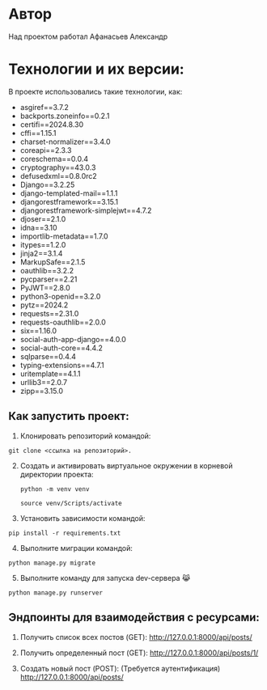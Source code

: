 # Автор
Над проектом работал Афанасьев Александр
# Технологии и их версии:
В проекте использовались такие технологии, как:
- asgiref==3.7.2
- backports.zoneinfo==0.2.1
- certifi==2024.8.30
- cffi==1.15.1
- charset-normalizer==3.4.0
- coreapi==2.3.3
- coreschema==0.0.4
- cryptography==43.0.3
- defusedxml==0.8.0rc2
- Django==3.2.25
- django-templated-mail==1.1.1
- djangorestframework==3.15.1
- djangorestframework-simplejwt==4.7.2
- djoser==2.1.0
- idna==3.10
- importlib-metadata==1.7.0
- itypes==1.2.0
- jinja2==3.1.4
- MarkupSafe==2.1.5
- oauthlib==3.2.2
- pycparser==2.21
- PyJWT==2.8.0
- python3-openid==3.2.0
- pytz==2024.2
- requests==2.31.0
- requests-oauthlib==2.0.0
- six==1.16.0
- social-auth-app-django==4.0.0
- social-auth-core==4.4.2
- sqlparse==0.4.4
- typing-extensions==4.7.1
- uritemplate==4.1.1
- urllib3==2.0.7
- zipp==3.15.0

## Как запустить проект:
1. Клонировать репозиторий командой:
```
git clone <ссылка на репозиторий>.
```

2. Создать и активировать виртуальное окружении в корневой директории проекта:
    ```
    python -m venv venv
    ``` 
    
    ```
    source venv/Scripts/activate
    ``` 

3. Установить зависимости командой:
```
pip install -r requirements.txt
```

4. Выполните миграции командой:
```
python manage.py migrate
```

5. Выполните команду для запуска dev-сервера 😹
```
python manage.py runserver
```

## Эндпоинты для взаимодействия с ресурсами:
1.  Получить список всех постов (GET):
http://127.0.0.1:8000/api/posts/

2.  Получить определенный пост (GET):
http://127.0.0.1:8000/api/posts/1/

3.  Создать новый пост (POST): (Требуется аутентификация)
http://127.0.0.1:8000/api/posts/
